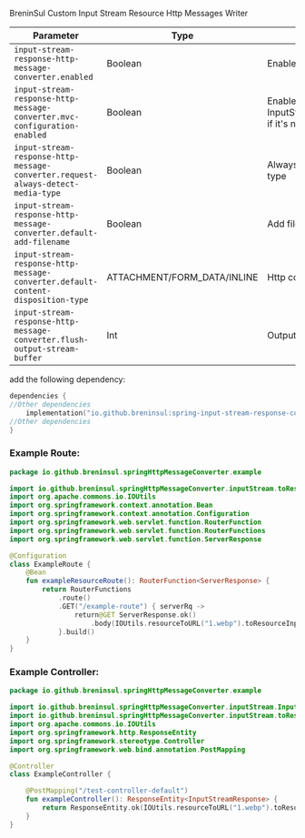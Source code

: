 BreninSul Custom Input Stream Resource Http Messages Writer

| Parameter                                                                       | Type                        | Description                                                                                                         |
|---------------------------------------------------------------------------------|-----------------------------|---------------------------------------------------------------------------------------------------------------------|
| `input-stream-response-http-message-converter.enabled`                          | Boolean                     | Enable autoconfig for this starter                                                                                  |
| `input-stream-response-http-message-converter.mvc-configuration-enabled`        | Boolean                     | Enable WebMvcConfigurer that registers InputStreamResponseHttpMessageConverter if it's not registered automatically |
| `input-stream-response-http-message-converter.request-always-detect-media-type` | Boolean                     | Always automatically detect request media type                                                                      |
| `input-stream-response-http-message-converter.default-add-filename`             | Boolean                     | Add filename to content disposition header                                                                          |
| `input-stream-response-http-message-converter.default-content-disposition-type` | ATTACHMENT/FORM_DATA/INLINE | Http content disposition header type                                                                                |
| `input-stream-response-http-message-converter.flush-output-stream-buffer`       | Int                         | Output stream flush buffer                                                                                          |

add the following dependency:

````kotlin
dependencies {
//Other dependencies
    implementation("io.github.breninsul:spring-input-stream-response-converter:1.1.4")
//Other dependencies
}
````

### Example Route:

````kotlin
package io.github.breninsul.springHttpMessageConverter.example

import io.github.breninsul.springHttpMessageConverter.inputStream.toResourceInputInputStreamResponse
import org.apache.commons.io.IOUtils
import org.springframework.context.annotation.Bean
import org.springframework.context.annotation.Configuration
import org.springframework.web.servlet.function.RouterFunction
import org.springframework.web.servlet.function.RouterFunctions
import org.springframework.web.servlet.function.ServerResponse

@Configuration
class ExampleRoute {
    @Bean
    fun exampleResourceRoute(): RouterFunction<ServerResponse> {
        return RouterFunctions
            .route()
            .GET("/example-route") { serverRq ->
                return@GET ServerResponse.ok()
                    .body(IOUtils.resourceToURL("1.webp").toResourceInputInputStreamResponse())
            }.build()
    }
}
````

### Example Controller:

````kotlin
package io.github.breninsul.springHttpMessageConverter.example

import io.github.breninsul.springHttpMessageConverter.inputStream.InputStreamResponse
import io.github.breninsul.springHttpMessageConverter.inputStream.toResourceInputInputStreamResponse
import org.apache.commons.io.IOUtils
import org.springframework.http.ResponseEntity
import org.springframework.stereotype.Controller
import org.springframework.web.bind.annotation.PostMapping

@Controller
class ExampleController {

    @PostMapping("/test-controller-default")
    fun exampleController(): ResponseEntity<InputStreamResponse> {
        return ResponseEntity.ok(IOUtils.resourceToURL("1.webp").toResourceInputInputStreamResponse())
    }
}
````
